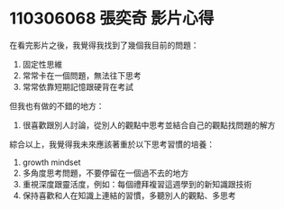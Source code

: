 # 110306068 張奕奇 影片心得

在看完影片之後，我覺得我找到了幾個我目前的問題：

1. 固定性思維
2. 常常卡在一個問題，無法往下思考
3. 常常依靠短期記憶跟硬背在考試

但我也有做的不錯的地方：

1. 很喜歡跟別人討論，從別人的觀點中思考並結合自己的觀點找問題的解方

綜合以上，我覺得我未來應該著重於以下思考習慣的培養：

1. growth mindset
2. 多角度思考問題，不要停留在一個過不去的地方
3. 重視深度跟靈活度，例如：每個禮拜複習這週學到的新知識跟技術
4. 保持喜歡和人在知識上連結的習慣，多聽別人的觀點、多思考
